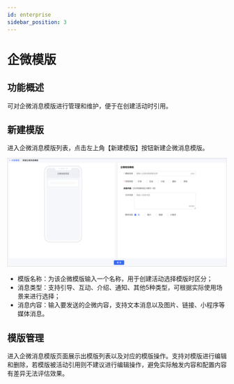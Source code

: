 ```yaml
---
id: enterprise
sidebar_position: 3
---
```


# 企微模版

## 功能概述

可对企微消息模版进行管理和维护，便于在创建活动时引用。

## 新建模版

进入企微消息模版列表，点击左上角【新建模版】按钮新建企微消息模版。

![图 12](/img/f1829c273dcdfe615a48cfebf866adffbae16e1240e891b7921a045fa74f0779.png)  

- 模版名称：为该企微模版输入一个名称，用于创建活动选择模版时区分；
- 消息类型：支持引导、互动、介绍、通知、其他5种类型，可根据实际使用场景来进行选择；
- 消息内容：输入要发送的企微内容，支持文本消息以及图片、链接、小程序等媒体消息。

## 模版管理

进入企微消息模版页面展示出模版列表以及对应的模版操作。支持对模版进行编辑和删除，若模版被活动引用则不建议进行编辑操作，避免实际触发内容和配置内容有差异无法评估效果。
